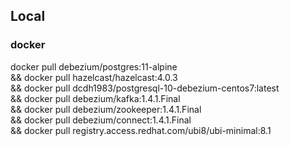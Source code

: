 ## Local

### docker

docker pull debezium/postgres:11-alpine \
    && docker pull hazelcast/hazelcast:4.0.3 \
    && docker pull dcdh1983/postgresql-10-debezium-centos7:latest \
    && docker pull debezium/kafka:1.4.1.Final \
    && docker pull debezium/zookeeper:1.4.1.Final \
    && docker pull debezium/connect:1.4.1.Final \
    && docker pull registry.access.redhat.com/ubi8/ubi-minimal:8.1
